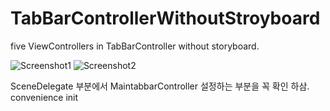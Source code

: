 # TabBarControllerWithoutStroyboard

five ViewControllers in TabBarController without storyboard.

![Screenshot1](https://github.com/iOS-Xcode/TabBarControllerWithoutStroyboard/tree/main/TabBarControllerWithoutStroyboard/screenshot1.png?raw=true "screenshot1")
![Screenshot2](https://github.com/iOS-Xcode/TabBarControllerWithoutStroyboard/tree/main/TabBarControllerWithoutStroyboard/screenshot2.png?raw=true "screenshot2")

SceneDelegate 부분에서 MaintabbarController 설정하는 부분을 꼭 확인 하삼.
convenience init
